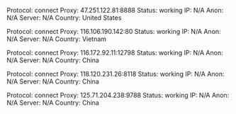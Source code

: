 Protocol: connect
Proxy: 47.251.122.81:8888
Status: working
IP: N/A
Anon: N/A
Server: N/A
Country: United States

Protocol: connect
Proxy: 116.106.190.142:80
Status: working
IP: N/A
Anon: N/A
Server: N/A
Country: Vietnam

Protocol: connect
Proxy: 116.172.92.11:12798
Status: working
IP: N/A
Anon: N/A
Server: N/A
Country: China

Protocol: connect
Proxy: 118.120.231.26:8118
Status: working
IP: N/A
Anon: N/A
Server: N/A
Country: China

Protocol: connect
Proxy: 125.71.204.238:9788
Status: working
IP: N/A
Anon: N/A
Server: N/A
Country: China

